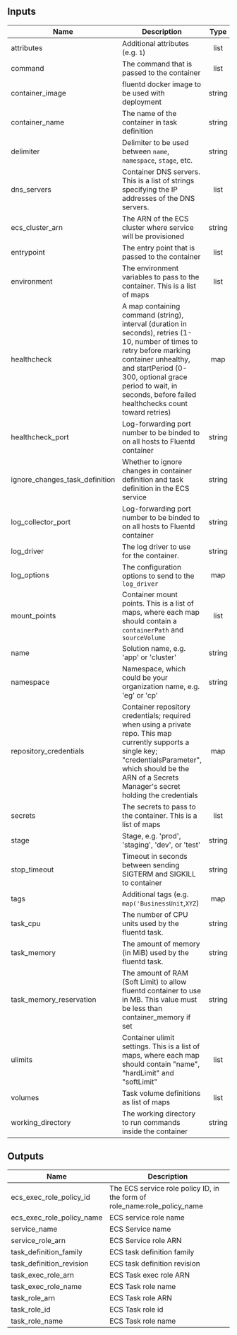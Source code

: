 ## Inputs

| Name | Description | Type | Default | Required |
|------|-------------|:----:|:-----:|:-----:|
| attributes | Additional attributes (e.g. `1`) | list | `<list>` | no |
| command | The command that is passed to the container | list | `<list>` | no |
| container_image | fluentd docker image to be used with deployment | string | `aleksfofanov/ecs-datadog-logs-aggregator:0.4.0` | no |
| container_name | The name of the container in task definition | string | `fluentd` | no |
| delimiter | Delimiter to be used between `name`, `namespace`, `stage`, etc. | string | `-` | no |
| dns_servers | Container DNS servers. This is a list of strings specifying the IP addresses of the DNS servers. | list | `<list>` | no |
| ecs_cluster_arn | The ARN of the ECS cluster where service will be provisioned | string | - | yes |
| entrypoint | The entry point that is passed to the container | list | `<list>` | no |
| environment | The environment variables to pass to the container. This is a list of maps | list | `<list>` | no |
| healthcheck | A map containing command (string), interval (duration in seconds), retries (1-10, number of times to retry before marking container unhealthy, and startPeriod (0-300, optional grace period to wait, in seconds, before failed healthchecks count toward retries) | map | `<map>` | no |
| healthcheck_port | Log-forwarding port number to be binded to on all hosts to Fluentd container | string | `9880` | no |
| ignore_changes_task_definition | Whether to ignore changes in container definition and task definition in the ECS service | string | `true` | no |
| log_collector_port | Log-forwarding port number to be binded to on all hosts to Fluentd container | string | `24224` | no |
| log_driver | The log driver to use for the container. | string | `awslogs` | no |
| log_options | The configuration options to send to the `log_driver` | map | `<map>` | no |
| mount_points | Container mount points. This is a list of maps, where each map should contain a `containerPath` and `sourceVolume` | list | `<list>` | no |
| name | Solution name, e.g. 'app' or 'cluster' | string | - | yes |
| namespace | Namespace, which could be your organization name, e.g. 'eg' or 'cp' | string | - | yes |
| repository_credentials | Container repository credentials; required when using a private repo.  This map currently supports a single key; "credentialsParameter", which should be the ARN of a Secrets Manager's secret holding the credentials | map | `<map>` | no |
| secrets | The secrets to pass to the container. This is a list of maps | list | `<list>` | no |
| stage | Stage, e.g. 'prod', 'staging', 'dev', or 'test' | string | - | yes |
| stop_timeout | Timeout in seconds between sending SIGTERM and SIGKILL to container | string | `30` | no |
| tags | Additional tags (e.g. `map('BusinessUnit`,`XYZ`) | map | `<map>` | no |
| task_cpu | The number of CPU units used by the fluentd task. | string | `256` | no |
| task_memory | The amount of memory (in MiB) used by the fluentd task. | string | `512` | no |
| task_memory_reservation | The amount of RAM (Soft Limit) to allow fluentd container to use in MB. This value must be less than container_memory if set | string | `128` | no |
| ulimits | Container ulimit settings. This is a list of maps, where each map should contain "name", "hardLimit" and "softLimit" | list | `<list>` | no |
| volumes | Task volume definitions as list of maps | list | `<list>` | no |
| working_directory | The working directory to run commands inside the container | string | `` | no |

## Outputs

| Name | Description |
|------|-------------|
| ecs_exec_role_policy_id | The ECS service role policy ID, in the form of role_name:role_policy_name |
| ecs_exec_role_policy_name | ECS service role name |
| service_name | ECS Service name |
| service_role_arn | ECS Service role ARN |
| task_definition_family | ECS task definition family |
| task_definition_revision | ECS task definition revision |
| task_exec_role_arn | ECS Task exec role ARN |
| task_exec_role_name | ECS Task role name |
| task_role_arn | ECS Task role ARN |
| task_role_id | ECS Task role id |
| task_role_name | ECS Task role name |

